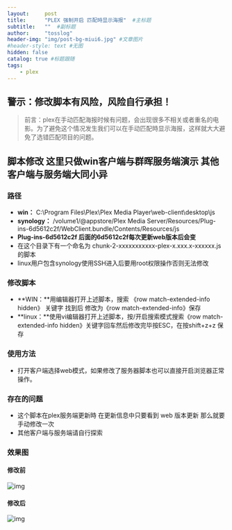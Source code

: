 ```yaml
---
layout:     post 
title:      "PLEX 强制开启 匹配時显示海报"  #主标题
subtitle:   ""  #副标题
author:     "tosslog" 
header-img: "img/post-bg-miui6.jpg" #文章图片
#header-style: text #无图
hidden: false
catalog: true #标题跟随
tags: 
    - plex
---
```


## 警示：修改脚本有风险，风险自行承担！

> 前言：plex在手动匹配海报时候有问题，会出现很多不相关或者重名的电影。为了避免这个情况发生我们可以在手动匹配時显示海报，这样就大大避免了选错匹配项目的问题。

## 脚本修改 这里只做win客户端与群晖服务端演示 其他客户端与服务端大同小异
### 路径
- **win：** C:\\Program Files\\Plex\\Plex Media Player\\web-client\\desktop\\js
- **synology：** /volume1/@appstore/Plex Media Server/Resources/Plug-ins-6d5612c2f/WebClient.bundle/Contents/Resources/js
- **Plug-ins-6d5612c2f 后面的6d5612c2f每次更新web版本后会变**
- 在这个目录下有一个命名为 chunk-2-xxxxxxxxxxx-plex-x.xxx.x-xxxxxx.js的脚本
- linux用户包含synology使用SSH进入后要用root权限操作否则无法修改

### 修改脚本
- **WIN：**用编辑器打开上述脚本，搜索 《row match-extended-info hidden》 关键字 找到后 修改为《row match-extended-info》保存
- **linux：**使用vi编辑器打开上述脚本，按/开启搜索模式搜索《row match-extended-info hidden》关键字回车然后修改完毕按ESC，在按shift+z+z 保存
### 使用方法
- 打开客户端选择web模式，如果修改了服务器脚本也可以直接开启浏览器正常操作。
### 存在的问题
- 这个脚本在plex服务端更新時 在更新信息中只要看到 web 版本更新 那么就要手动修改一次
- 其他客户端与服务端请自行探索
### 效果图
#### 修改前
![img](/blog/img/post-img/2020/11/05/803811136.png)
#### 修改后
![img](/blog/img/post-img/2020/11/05/261527902.png)
